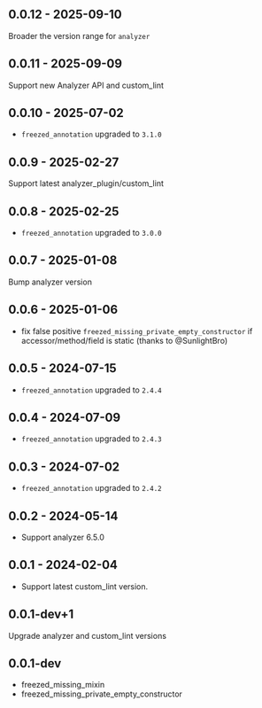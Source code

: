 ## 0.0.12 - 2025-09-10

Broader the version range for `analyzer`

## 0.0.11 - 2025-09-09

Support new Analyzer API and custom_lint

## 0.0.10 - 2025-07-02

- `freezed_annotation` upgraded to `3.1.0`

## 0.0.9 - 2025-02-27

Support latest analyzer_plugin/custom_lint

## 0.0.8 - 2025-02-25

- `freezed_annotation` upgraded to `3.0.0`

## 0.0.7 - 2025-01-08

Bump analyzer version

## 0.0.6 - 2025-01-06

- fix false positive `freezed_missing_private_empty_constructor` if accessor/method/field is static (thanks to @SunlightBro)

## 0.0.5 - 2024-07-15

- `freezed_annotation` upgraded to `2.4.4`

## 0.0.4 - 2024-07-09

- `freezed_annotation` upgraded to `2.4.3`

## 0.0.3 - 2024-07-02

- `freezed_annotation` upgraded to `2.4.2`

## 0.0.2 - 2024-05-14

- Support analyzer 6.5.0

## 0.0.1 - 2024-02-04

- Support latest custom_lint version.

## 0.0.1-dev+1

Upgrade analyzer and custom_lint versions

## 0.0.1-dev

- freezed_missing_mixin
- freezed_missing_private_empty_constructor
